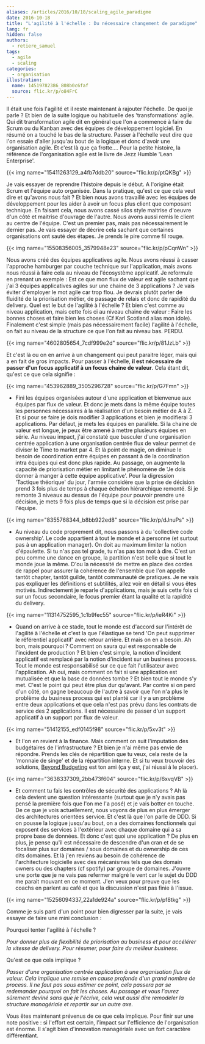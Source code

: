 ```yaml
---
aliases: /articles/2016/10/18/scaling_agile_paradigme
date: 2016-10-18
title: "L'agilité à l'échelle : Du nécessaire changement de paradigme"
lang: fr
hidden: false
authors:
  - retiere_samuel
tags:
  - agile
  - scaling
categories:
  - organisation
illustration:
  name: 14519782386_808b0c6faf
  source: flic.kr/p/o84FrC
---
```


Il était une fois l'agilité et il reste maintenant à rajouter l'échelle. De quoi je parle ? Et bien de la suite logique ou habituelle des 'transformations' agile. Qui dit transformation agile dit en général que l'on a commencé à faire du Scrum ou du Kanban avec des équipes de développement logiciel. En résumé on a touché le bas de la structure. Passer à l'échelle veut dire que l'on essaie d'aller jusqu'au bout de la logique et donc d'avoir une organisation agile. Et c'est là que ça frotte.... Pour la petite histoire, la référence de l'organisation agile est le livre de Jezz Humble 'Lean Enterprise'.

{{< img name="15411263129_a4fb7ddb20" source="flic.kr/p/ptQKBg" >}}

Je vais essayer de reprendre l'histoire depuis le début. A l'origine était Scrum et l'équipe auto organisée. Dans la pratique, qu'est ce que cela veut dire et qu'avons nous fait ? Et bien nous avons travaillé avec les équipes de développement pour les aider à avoir un focus plus client que composant technique. En faisant cela, nous avons cassé silos style maitrise d'oeuvre d'un côté et maitrise d'ouvrage de l'autre. Nous avons aussi remis le client au centre de l'équipe. C'est un premier pas, mais pas nécessairement le dernier pas. Je vais essayer de décrire cela sachant que certaines organisations ont sauté des étapes. Je prends le pire comme fil rouge.


{{< img name="15508356005_3579948e23" source="flic.kr/p/pCqnWn" >}}

Nous avons créé des équipes applicatives agile. Nous avons réussi à casser l'approche hamburger par couche technique sur l'application, mais avons nous réussi à faire cela au niveau de l'écosystème applicatif. Je reformule en prenant un exemple : Est ce que mon flux de valeur est agile sachant que j'ai 3 équipes applicatives agiles sur une chaine de 3 applications ? Je vais éviter d'employer le mot agile car trop flou. Je devrais plutôt parler de fluidité de la priorisation métier, de passage de relais et donc de rapidité du delivery. Quel est le but de l'agilité à l'échelle ? Et bien c'est comme au niveau application, mais cette fois ci au niveau chaine de valeur : Faire les bonnes choses et faire bien les choses (Cf Karl Scotland alias mon idole). Finalement c'est simple (mais pas nécessairement facile) l'agilité à l'échelle, on fait au niveau de la structure ce que l'on fait au niveau bas. PERDU.


{{< img name="4602805654_7cdf999e2d" source="flic.kr/p/81JzLb" >}}

Et c'est là ou on en arrive à un changement qui peut paraitre léger, mais qui a en fait de gros impacts. Pour passer à l'échelle, <b>il est nécessaire de passer d'un focus applicatif à un focus chaine de valeur</b>. Cela étant dit, qu'est ce que cela signifie :


{{< img name="453962889_3505296728" source="flic.kr/p/G7Fmn" >}}

- Fini les équipes organisées autour d'une application et bienvenue aux équipes par flux de valeur. Et donc je mets dans la même équipe toutes les personnes nécessaires à la réalisation d'un besoin métier de A à Z. Et si pour se faire je dois modifier 3 applications et bien je modifierai 3 applications. Par défaut, je mets les équipes en parallèle. Si la chaine de valeur est longue, je peux être amené à mettre plusieurs équipes en série. Au niveau impact, j'ai constaté que basculer d'une organisation centrée application à une organisation centrée flux de valeur permet de diviser le Time to market par 4. Et là point de magie, on diminue le besoin de coordination entre équipes en passant à de la coordination intra équipes qui est donc plus rapide. Au passage, on augmente la capacité de priorisation métier en limitant le phénomène de 'Je dois donner à manger à cette équipe applicative'. Pour la digression 'Tactique théorique' du jour, l'armée considère que la prise de décision prend 3 fois plus de temps à chaque échelon hiérarchique remonté. Si je remonte 3 niveaux au dessus de l'équipe pour pouvoir prendre une décision, je mets 9 fois plus de temps que si la décision est prise par l'équipe.


{{< img name="8355768344_b8bb922ed8" source="flic.kr/p/dJnuPs" >}}

- Au niveau du code proprement dit, nous passons à du 'collective code ownership'. Le code appartient à tout le monde et à personne (et surtout pas à un application manager). On doit au maximum limiter la notion d'épaulette. Si tu n'as pas tel grade, tu n'as pas ton mot à dire. C'est un peu comme une dance en groupe, la partition n'est belle que si tout le monde joue la même. D'ou la nécessité de mettre en place des cordes de rappel pour assurer la cohérence de l'ensemble que l'on appelle tantôt chapter, tantôt guilde, tantôt communauté de pratiques. Je ne vais pas expliquer les définitions et subtilités, allez voir en détail si vous êtes motivés. Indirectement je reparle d'applications, mais je suis cette fois ci sur un focus secondaire, le focus premier étant la qualité et la rapidité du delivery.


{{< img name="11314752595_1c1b9fec55" source="flic.kr/p/ieR4Ki" >}}

- Quand on arrive à ce stade, tout le monde est d'accord sur l'intérêt de l'agilité à l'échelle et c'est la que l'élastique se tend 'On peut supprimer le référentiel applicatif' avec retour arrière. Et mais on en a besoin. Ah bon, mais pourquoi ? Comment on saura qui est responsable de l'incident de production ? Et bien c'est simple, la notion d'incident applicatif est remplacé par la notion d'incident sur un business process. Tout le monde est responsabilisé sur ce que fait l'utilisateur avec l'application. Ah oui, mais comment on fait si une application est mutualisée et que la base de données tombe ? Et bien tout le monde s'y met. C'est le point qui peut être plus dur qu'avant. Par contre si on perd d'un côté, on gagne beaucoup de l'autre à savoir que l'on n'a plus le problème du business process qui est planté car il y a un problème entre deux applications et que cela n'est pas prévu dans les contrats de service des 2 applications. Il est nécessaire de passer d'un support applicatif à un support par flux de valeur.


{{< img name="51412155_edf0145f98" source="flic.kr/p/5xv3t" >}}

- Et l'on en revient à la finance. Mais comment on suit l'imputation des budgétaires de l'infrastructure ? Et bien je n'ai même pas envie de répondre. Prends les clés de répartition que tu veux, cela reste de la 'monnaie de singe' et de la répartition interne. Et si tu veux trouvoir des solutions, [Beyond Budgeting] est ton ami (ça y est, j'ai réussi à le placer).


{{< img name="3638337309_2bb473f604" source="flic.kr/p/6xvqVB" >}}

- Et comment tu fais les contrôles de sécurité des applications ? Ah là cela devient une question intéressante (surtout que je n'y avais pas pensé la première fois que l'on me l'a posé) et je vais botter en touche. De ce que je vois actuellement, nous voyons de plus en plus émerger des architectures orientées service. Et c'est là que l'on parle de DDD. Si on pousse la logique jusqu'au bout, on a des domaines fonctionnels qui exposent des services à l'extérieur avec chaque domaine qui a sa propre base de données. Et donc c'est quoi une application ? De plus en plus, je pense qu'il est nécessaire de descendre d'un cran et de se focaliser plus sur domaines / sous domaines et du ownership de ces dits domaines. Et là j'en reviens au besoin de cohérence de l'architecture logicielle avec des mécanismes tels que des domain owners ou des chapters (cf spotify) par groupe de domaines. J'ouvre une porte que je ne vais pas refermer malgré le vent car le sujet du DDD me parait mouvant en ce moment. J'en veux pour preuve que les coachs en parlent au café et que la discussion n'est pas finie à l'issue.


{{< img name="15256094337_22a1de924a" source="flic.kr/p/pf8tkg" >}}

Comme je suis parti d'un point pour bien digresser par la suite, je vais essayer de faire une mini conclusion :

Pourquoi tenter l'agilité à l'échelle ?

_Pour donner plus de flexibilité de priorisation au business et pour accélérer la vitesse de delivery. Pour résumer, pour faire du meilleur business._

Qu'est ce que cela implique ?

_Passer d'une organisation centrée application à une organisation flux de valeur. Cela implique une remise en cause profonde d'un grand nombre de process. Il ne faut pas sous estimer ce point, cela passera par se redemander pourquoi on fait les choses. Au passage et vous l'aurez sûrement deviné sans que je l'écrive, cela veut aussi dire remodeler la structure managériale et repartir sur un autre axe._

Vous êtes maintenant prévenus de ce que cela implique. Pour finir sur une note positive : si l'effort est certain, l'impact sur l'efficience de l'organisation est énorme. Il s'agit bien d'innovation managériale avec un fort caractère différentiant.

[Beyond Budgeting]: /books/implementing_beyond_budgeting-bogsnes_bjarte
